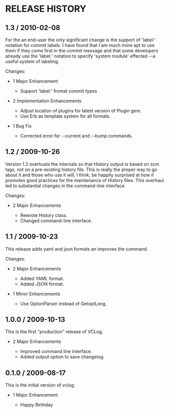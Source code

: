 # RELEASE HISTORY

## 1.3 / 2010-02-08

For the an end-user the only significant change is the support
of 'label:' notation for commit labels. I have found that I
am much more apt to use them if they come first in the commit
message and that some developers already use the 'label:'
notation to specify 'system module' effected --a useful system
of labeling.

Changes:

* 1 Major Enhancement

  * Support 'label:' fromat commit types

* 2 Implementation Enhancements

  * Adjust location of plugins for latest version of Plugin gem.
  * Use Erb as template system for all formats.

* 1 Bug Fix

  * Corrected error for --current and --bump commands.


## 1.2 / 2009-10-26

Version 1.2 overhuals the internals so that History
output is based on scm tags, not on a pre-existing history file.
This is really the proper way to go about it and those
who use it will, I think, be happily surprised at how it
promotes good practices for the maintenance of History files.
This overhaul led to substantial changes in the command-line
interface.

Changes:

* 2 Major Enhancements

  * Rewrote History class.
  * Changed command-line interface.


## 1.1 / 2009-10-23

This release adds yaml and json formats an improves
the command.

Changes:

* 2 Major Enhancements

    * Added YAML format.
    * Added JSON format.

* 1 Minor Enhancements

    * Use OptionParser instead of GetoptLong.


## 1.0.0 / 2009-10-13

This is the first "production" release of VCLog.

* 2 Major Enhancements

    * Improved command line interface.
    * Added output option to save changelog.


## 0.1.0 / 2009-08-17

This is the initial version of vclog.

* 1 Major Enhancement

    * Happy Birthday

